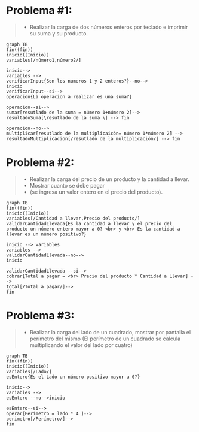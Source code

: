 
# Problema #1:

> * Realizar la carga de dos números enteros por teclado e imprimir su suma y su producto.

```mermaid
graph TB
fin((fin))
inicio((Inicio)) 
variables[/número1,número2/]

inicio--> 
variables --> 
verificarInput{Son los numeros 1 y 2 enteros?}--no-->
inicio
verificarInput--si-->
operacion{La operacion a realizar es una suma?}

operacion--si-->
sumar[resutlado de la suma = número 1+número 2]-->
resultadoSuma[\resutlado de la suma \] --> fin

operacion--no-->
multiplicar[resutlado de la multiplicaicón= número 1*número 2] -->
resultadoMultiplicacion[/resutlado de la multiplicación/] --> fin

```

# Problema #2:

> * Realizar la carga del precio de un producto y la cantidad a llevar. 
> * Mostrar cuanto se debe pagar 
> * (se ingresa un valor entero en el precio del producto).
```mermaid
graph TB
fin((fin))
inicio((Inicio)) 
variables[/Cantidad a llevar,Precio del producto/]
validarCantidadLlevada{Es la cantidad a llevar y el precio del producto un número entero mayor a 0? <br> y <br> Es la cantidad a llevar es un número positivo?}

inicio --> variables
variables --> 
validarCantidadLlevada--no--> 
inicio

validarCantidadLlevada --si-->
cobrar[Total a pagar = <br> Precio del producto * Cantidad a Llevar] -->
total[/Total a pagar/]--> 
fin
```
# Problema #3:

> * Realizar la carga del lado de un cuadrado, mostrar por pantalla el perímetro del 
mismo (El perímetro de un cuadrado se calcula multiplicando el valor del lado por cuatro)
```mermaid
graph TB
fin((fin))
inicio((Inicio)) 
variables[/Lado/]
esEntero{Es el Lado un número positivo mayor a 0?}

inicio-->
variables -->
esEntero --no-->inicio

esEntero--si-->
operar[Perímetro = lado * 4 ]-->
perimetro[/Perímetro/]-->
fin

```
